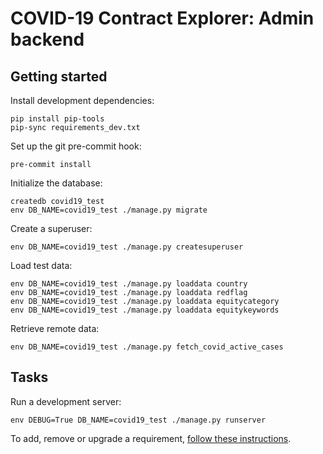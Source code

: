 # COVID-19 Contract Explorer: Admin backend

## Getting started

Install development dependencies:

```shell
pip install pip-tools
pip-sync requirements_dev.txt
```

Set up the git pre-commit hook:

```shell
pre-commit install
```

Initialize the database:

```shell
createdb covid19_test
env DB_NAME=covid19_test ./manage.py migrate
```

Create a superuser:

```shell
env DB_NAME=covid19_test ./manage.py createsuperuser
```

Load test data:

```shell
env DB_NAME=covid19_test ./manage.py loaddata country
env DB_NAME=covid19_test ./manage.py loaddata redflag
env DB_NAME=covid19_test ./manage.py loaddata equitycategory
env DB_NAME=covid19_test ./manage.py loaddata equitykeywords
```

Retrieve remote data:

```shell
env DB_NAME=covid19_test ./manage.py fetch_covid_active_cases
```

## Tasks

Run a development server:

```shell
env DEBUG=True DB_NAME=covid19_test ./manage.py runserver
```

To add, remove or upgrade a requirement, [follow these instructions](https://ocp-software-handbook.readthedocs.io/en/latest/python/applications.html#requirements).
